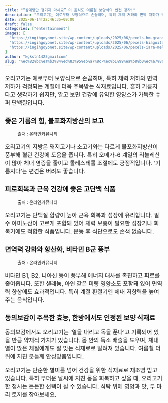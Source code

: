 ```yaml
---
title: "“삼계탕만 챙기지 마세요” 이 음식도 여름철 보양식의 반전 강자!"
description: "오리고기는 예로부터 보양식으로 손꼽히며, 특히 체력 저하와 면역 저하가 걱정되는 계절에 더욱 주목받는 식재료입니다. 흔히 기름지다고 생각하기 쉽지만, 알고 보면 건강에 유익한 영양소가 가득한 슈퍼 단백질입니다."
date: 2025-06-14T22:46:35+09:00
draft: false
categories: ["entertainment"]
images: [
  "https://ingihgoyonet.site/wp-content/uploads/2025/06/pexels-hm-grand-central-hotel-1318045-2532442-1024x683.jpg"
  "https://ingihgoyonet.site/wp-content/uploads/2025/06/pexels-hiagoitalo-2322426-683x1024.jpg"
  "https://ingihgoyonet.site/wp-content/uploads/2025/06/pexels-iara-melo-558346607-30635712-683x1024.jpg"
]
author: "kgkstn1423gmailcom"
slug: "%ec%82%bc%ea%b3%84%ed%83%95%eb%a7%8c-%ec%b1%99%ea%b8%b0%ec%a7%80-%eb%a7%88%ec%84%b8%ec%9a%94-%ec%9d%b4-%ec%9d%8c%ec%8b%9d%eb%8f%84-%ec%97%ac%eb%a6%84%ec%b2%a0-%eb%b3%b4%ec%96%91"
---
```


<p style="font-size:18px">오리고기는 예로부터 보양식으로 손꼽히며, 특히 체력 저하와 면역 저하가 걱정되는 계절에 더욱 주목받는 식재료입니다. 흔히 기름지다고 생각하기 쉽지만, 알고 보면 건강에 유익한 영양소가 가득한 슈퍼 단백질입니다.</p> <h2 >좋은 기름의 힘, 불포화지방산의 보고</h2> <figure ><img src="https://ingihgoyonet.site/wp-content/uploads/2025/06/pexels-hm-grand-central-hotel-1318045-2532442-1024x683.jpg" alt="" style="aspect-ratio:16/9;object-fit:cover"/><figcaption >출처 : 온라인커뮤니티</figcaption></figure> <p style="font-size:18px">오리고기의 지방은 돼지고기나 소고기와는 다르게 불포화지방산이 풍부해 혈관 건강에 도움을 줍니다. 특히 오메가-6 계열의 리놀레산이 많아 체내 염증을 줄이고 콜레스테롤 조절에도 긍정적입니다. ‘기름지다’는 편견은 버려도 좋습니다.</p> <h2 >피로회복과 근육 건강에 좋은 고단백 식품</h2> <figure ><img src="https://ingihgoyonet.site/wp-content/uploads/2025/06/pexels-hiagoitalo-2322426-683x1024.jpg" alt="" style="aspect-ratio:16/9;object-fit:cover"/><figcaption >출처 : 온라인커뮤니티</figcaption></figure> <p style="font-size:18px">오리고기는 단백질 함량이 높아 근육 회복과 성장에 유리합니다. 필수 아미노산이 고르게 포함돼 있어 체력 보충이 필요한 성장기나 회복기에도 적합한 식품입니다. 운동 후 식단으로도 손색 없습니다.</p> <h2 >면역력 강화와 항산화, 비타민 B군 풍부</h2> <figure ><img src="https://ingihgoyonet.site/wp-content/uploads/2025/06/pexels-iara-melo-558346607-30635712-683x1024.jpg" alt="" style="aspect-ratio:16/9;object-fit:cover"/><figcaption >출처 : 온라인커뮤니티</figcaption></figure> <p style="font-size:18px">비타민 B1, B2, 니아신 등이 풍부해 에너지 대사를 촉진하고 피로를 줄여줍니다. 또한 셀레늄, 아연 같은 미량 영양소도 포함돼 있어 면역력 향상에도 효과적입니다. 특히 계절 환절기엔 체내 저항력을 높여주는 음식입니다.</p> <h2 >동의보감이 주목한 효능, 한방에서도 인정된 보양 식재료</h2> <p style="font-size:18px">동의보감에서도 오리고기는 ‘열을 내리고 독을 푼다’고 기록되어 있을 만큼 약재적 가치가 있습니다. 몸 안의 독소 배출을 도우며, 체내 열이 많은 체질에게도 잘 맞는 식재료로 알려져 있습니다. 여름철 더위에 지친 분들께 안성맞춤입니다.</p> <p style="font-size:18px">오리고기는 단순한 별미를 넘어 건강을 위한 식재료로 재조명 받고 있습니다. 특히 무더운 날씨에 지친 몸을 회복하고 싶을 때, 오리고기 한 접시는 든든한 선택이 될 수 있습니다. 식탁 위에 영양과 맛, 두 마리 토끼를 잡아보세요.</p>